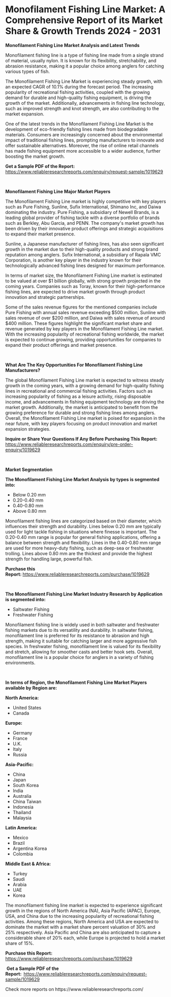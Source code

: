 <p><h1>Monofilament Fishing Line Market: A Comprehensive Report of its Market Share & Growth Trends 2024 - 2031</h1></p><p><strong>Monofilament Fishing Line Market Analysis and Latest Trends</strong></p>
<p><p>Monofilament fishing line is a type of fishing line made from a single strand of material, usually nylon. It is known for its flexibility, stretchability, and abrasion resistance, making it a popular choice among anglers for catching various types of fish.</p><p>The Monofilament Fishing Line Market is experiencing steady growth, with an expected CAGR of 10.1% during the forecast period. The increasing popularity of recreational fishing activities, coupled with the growing demand for durable and high-quality fishing equipment, is driving the growth of the market. Additionally, advancements in fishing line technology, such as improved strength and knot strength, are also contributing to the market expansion.</p><p>One of the latest trends in the Monofilament Fishing Line Market is the development of eco-friendly fishing lines made from biodegradable materials. Consumers are increasingly concerned about the environmental impact of traditional fishing lines, prompting manufacturers to innovate and offer sustainable alternatives. Moreover, the rise of online retail channels has made fishing equipment more accessible to a wider audience, further boosting the market growth.</p></p>
<p><strong>Get a Sample PDF of the Report:&nbsp;</strong> <a href="https://www.reliableresearchreports.com/enquiry/request-sample/1019629">https://www.reliableresearchreports.com/enquiry/request-sample/1019629</a></p>
<p>&nbsp;</p>
<p><strong>Monofilament Fishing Line Major Market Players</strong></p>
<p><p>The Monofilament Fishing Line market is highly competitive with key players such as Pure Fishing, Sunline, Sufix International, Shimano Inc, and Daiwa dominating the industry. Pure Fishing, a subsidiary of Newell Brands, is a leading global provider of fishing tackle with a diverse portfolio of brands such as Berkley, Abu Garcia, and PENN. The company's market growth has been driven by their innovative product offerings and strategic acquisitions to expand their market presence.</p><p>Sunline, a Japanese manufacturer of fishing lines, has also seen significant growth in the market due to their high-quality products and strong brand reputation among anglers. Sufix International, a subsidiary of Rapala VMC Corporation, is another key player in the industry known for their technologically advanced fishing lines designed for maximum performance.</p><p>In terms of market size, the Monofilament Fishing Line market is estimated to be valued at over $1 billion globally, with strong growth projected in the coming years. Companies such as Toray, known for their high-performance fishing lines, are expected to drive market growth through product innovation and strategic partnerships.</p><p>Some of the sales revenue figures for the mentioned companies include Pure Fishing with annual sales revenue exceeding $500 million, Sunline with sales revenue of over $200 million, and Daiwa with sales revenue of around $400 million. These figures highlight the significant market share and revenue generated by key players in the Monofilament Fishing Line market. With the increasing popularity of recreational fishing worldwide, the market is expected to continue growing, providing opportunities for companies to expand their product offerings and market presence.</p></p>
<p>&nbsp;</p>
<p><strong>What Are The Key Opportunities For Monofilament Fishing Line Manufacturers?</strong></p>
<p><p>The global Monofilament Fishing Line market is expected to witness steady growth in the coming years, with a growing demand for high-quality fishing lines in recreational and commercial fishing activities. Factors such as increasing popularity of fishing as a leisure activity, rising disposable income, and advancements in fishing equipment technology are driving the market growth. Additionally, the market is anticipated to benefit from the growing preference for durable and strong fishing lines among anglers. Overall, the Monofilament Fishing Line market is poised for expansion in the near future, with key players focusing on product innovation and market expansion strategies.</p></p>
<p><strong>Inquire or Share Your Questions If Any Before Purchasing This Report:</strong> <a href="https://www.reliableresearchreports.com/enquiry/pre-order-enquiry/1019629">https://www.reliableresearchreports.com/enquiry/pre-order-enquiry/1019629</a></p>
<p>&nbsp;</p>
<p><strong>Market Segmentation</strong></p>
<p><strong>The Monofilament Fishing Line Market Analysis by types is segmented into:</strong></p>
<p><ul><li>Below 0.20 mm</li><li>0.20-0.40 mm</li><li>0.40-0.80 mm</li><li>Above 0.80 mm</li></ul></p>
<p><p>Monofilament fishing lines are categorized based on their diameter, which influences their strength and durability. Lines below 0.20 mm are typically used for light tackle fishing in situations where finesse is important. The 0.20-0.40 mm range is popular for general fishing applications, offering a balance between strength and flexibility. Lines in the 0.40-0.80 mm range are used for more heavy-duty fishing, such as deep-sea or freshwater trolling. Lines above 0.80 mm are the thickest and provide the highest strength for handling large, powerful fish.</p></p>
<p><strong>Purchase this Report:&nbsp;</strong><a href="https://www.reliableresearchreports.com/purchase/1019629">https://www.reliableresearchreports.com/purchase/1019629</a></p>
<p>&nbsp;</p>
<p><strong>The Monofilament Fishing Line Market Industry Research by Application is segmented into:</strong></p>
<p><ul><li>Saltwater Fishing</li><li>Freshwater Fishing</li></ul></p>
<p><p>Monofilament fishing line is widely used in both saltwater and freshwater fishing markets due to its versatility and durability. In saltwater fishing, monofilament line is preferred for its resistance to abrasion and high strength, making it suitable for catching larger and more aggressive fish species. In freshwater fishing, monofilament line is valued for its flexibility and stretch, allowing for smoother casts and better hook sets. Overall, monofilament line is a popular choice for anglers in a variety of fishing environments.</p></p>
<p>&nbsp;</p>
<p><strong>In terms of Region, the Monofilament Fishing Line Market Players available by Region are:</strong></p>
<p>
    <p> <strong> North America: </strong>
        <ul>
            <li>United States</li>
            <li>Canada</li>
        </ul>
        </p> 
    <p> <strong> Europe: </strong>
        <ul>
            <li>Germany</li>
            <li>France</li>
            <li>U.K.</li>
            <li>Italy</li>
            <li>Russia</li>
        </ul>
        </p> 
    <p> <strong> Asia-Pacific: </strong>
        <ul>
            <li>China</li>
            <li>Japan</li>
            <li>South Korea</li>
            <li>India</li>
            <li>Australia</li>
            <li>China Taiwan</li>
            <li>Indonesia</li>
            <li>Thailand</li>
            <li>Malaysia</li>
        </ul>
        </p> 
    <p> <strong> Latin America: </strong>
        <ul>
            <li>Mexico</li>
            <li>Brazil</li>
            <li>Argentina Korea</li>
            <li>Colombia</li>
        </ul>
        </p> 
    <p> <strong> Middle East & Africa: </strong>
        <ul>
            <li>Turkey</li>
            <li>Saudi</li>
            <li>Arabia</li>
            <li>UAE</li>
            <li>Korea</li>
        </ul>
    </p>
    </p>
<p><p>The monofilament fishing line market is expected to experience significant growth in the regions of North America (NA), Asia Pacific (APAC), Europe, USA, and China due to the increasing popularity of recreational fishing activities. Among these regions, North America and USA are expected to dominate the market with a market share percent valuation of 30% and 25% respectively. Asia Pacific and China are also anticipated to capture a considerable share of 20% each, while Europe is projected to hold a market share of 15%.</p></p>
<p><strong>Purchase this Report: </strong><a href="https://www.reliableresearchreports.com/purchase/1019629">https://www.reliableresearchreports.com/purchase/1019629</a></p>
<p>&nbsp;<strong>Get a Sample PDF of the Report:&nbsp;&nbsp;</strong><a href="https://www.reliableresearchreports.com/enquiry/request-sample/1019629">https://www.reliableresearchreports.com/enquiry/request-sample/1019629</a></p>
<p><strong></strong></p>
<p>Check more reports on https://www.reliableresearchreports.com/</p>
